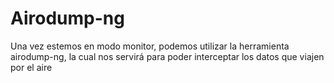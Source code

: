 # Airodump-ng

Una vez estemos en modo monitor, podemos utilizar la herramienta airodump-ng, la cual nos servirá para poder interceptar los datos que viajen por el aire

